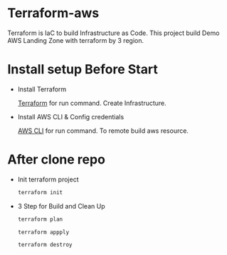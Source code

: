 # Terraform-aws

Terraform is IaC to build Infrastructure as Code. This project build Demo AWS Landing Zone with terraform by 3 region.

# Install setup Before Start

- Install Terraform

  [Terraform](https://www.terraform.io/) for run command. Create Infrastructure.

- Install AWS CLI & Config credentials

  [AWS CLI](https://docs.aws.amazon.com/cli/latest/userguide/getting-started-install.html) for run command. To remote build aws resource.

# After clone repo

- Init terraform project

  ```bash
  terraform init
  ```

- 3 Step for Build and Clean Up

  ```bash
  terraform plan
  ```

  ```bash
  terraform appply
  ```

  ```bash
  terraform destroy
  ```
